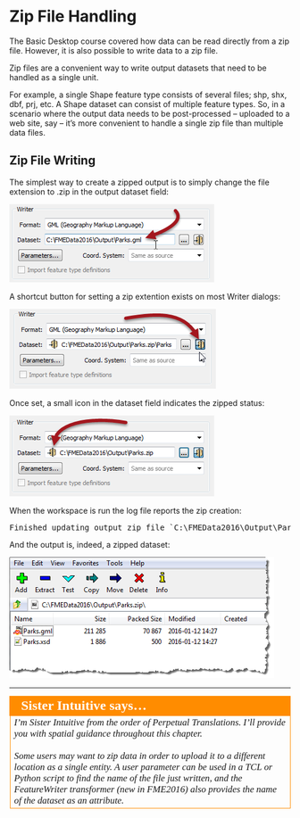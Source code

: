 # Zip File Handling

The Basic Desktop course covered how data can be read directly from a zip file. However, it is also possible to write data to a zip file.

Zip files are a convenient way to write output datasets that need to be handled as a single unit.

For example, a single Shape feature type consists of several files; shp, shx, dbf, prj, etc. A Shape dataset can consist of multiple feature types. So, in a scenario where the output data needs to be post-processed – uploaded to a web site, say – it’s more convenient to handle a single zip file than multiple data files.


## Zip File Writing ##

The simplest way to create a zipped output is to simply change the file extension to .zip in the output dataset field:

![](./Images/4.01.ZipFileExtension.png)

A shortcut button for setting a zip extention exists on most Writer dialogs:

![](./Images/4.04.ZipDatasetButton.png)

Once set, a small icon in the dataset field indicates the zipped status:

![](./Images/4.02.ZipFileExtensionIcon.png)

When the workspace is run the log file reports the zip creation:

<pre>
Finished updating output zip file `C:\FMEData2016\Output\Parks.zip'
</pre>

And the output is, indeed, a zipped dataset:

![](./Images/4.03.ZippedOutputDataset.png)

---

<table style="border-spacing: 0px">
<tr>
<td style="vertical-align:middle;background-color:darkorange;border: 2px solid darkorange">
<i class="fa fa-quote-left fa-lg fa-pull-left fa-fw" style="color:white;padding-right: 12px;vertical-align:text-top"></i>
<span style="color:white;font-size:x-large;font-weight: bold;font-family:serif">Sister Intuitive says…</span>
</td>
</tr>

<tr>
<td style="border: 1px solid darkorange">
<span style="font-family:serif; font-style:italic; font-size:larger">
I’m Sister Intuitive from the order of Perpetual Translations. I’ll provide you with spatial guidance throughout this chapter.
<br><br>Some users may want to zip data in order to upload it to a different location as a single entity. A user parameter can be used in a TCL or Python script to find the name of the file just written, and the FeatureWriter transformer (new in FME2016) also provides the name of the dataset as an attribute.
</span>
</td>
</tr>
</table>